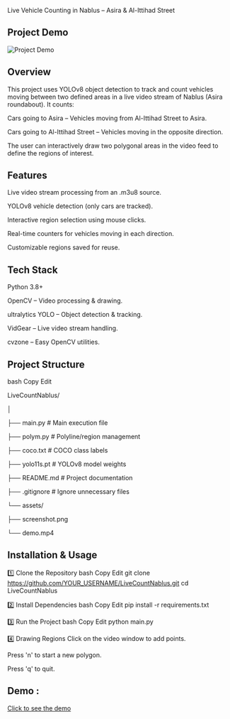Live Vehicle Counting in Nablus – Asira & Al-Ittihad Street

## Project Demo

![Project Demo](assets/demo2.gif)

## Overview

This project uses YOLOv8 object detection to track and count vehicles moving between two defined areas in a live video stream of Nablus (Asira roundabout).
It counts:

Cars going to Asira – Vehicles moving from Al-Ittihad Street to Asira.

Cars going to Al-Ittihad Street – Vehicles moving in the opposite direction.

The user can interactively draw two polygonal areas in the video feed to define the regions of interest.

## Features

Live video stream processing from an .m3u8 source.

YOLOv8 vehicle detection (only cars are tracked).

Interactive region selection using mouse clicks.

Real-time counters for vehicles moving in each direction.

Customizable regions saved for reuse.

## Tech Stack

Python 3.8+

OpenCV – Video processing & drawing.

ultralytics YOLO – Object detection & tracking.

VidGear – Live video stream handling.

cvzone – Easy OpenCV utilities.

## Project Structure

bash
Copy
Edit

LiveCountNablus/

│

├── main.py # Main execution file

├── polym.py # Polyline/region management

├── coco.txt # COCO class labels

├── yolo11s.pt # YOLOv8 model weights

├── README.md # Project documentation

├── .gitignore # Ignore unnecessary files

└── assets/

├── screenshot.png

└── demo.mp4

## Installation & Usage

1️⃣ Clone the Repository
bash
Copy
Edit
git clone https://github.com/YOUR_USERNAME/LiveCountNablus.git
cd LiveCountNablus

2️⃣ Install Dependencies
bash
Copy
Edit
pip install -r requirements.txt

3️⃣ Run the Project
bash
Copy
Edit
python main.py

4️⃣ Drawing Regions
Click on the video window to add points.

Press 'n' to start a new polygon.

Press 'q' to quit.

## Demo :

[Click to see the demo](https://drive.google.com/file/d/1ejpGv7rYeYLBHh5u_6WVuaebNq25JIIx/view?usp=sharing)
